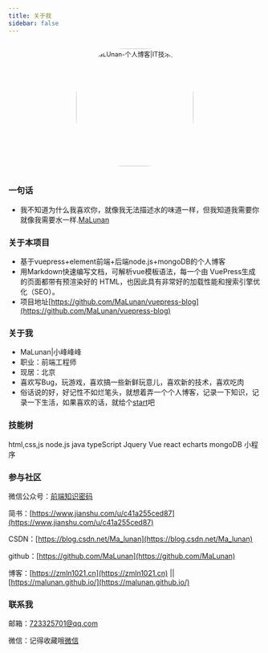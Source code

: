 ```yaml
---
title: 关于我
sidebar: false
---
```


<p align="center"><img style="border-radius:41%;pointer-events:none;transform: scale(0.9);" :src="$withBase('/icon.jpg')" alt="MaLUnan-个人博客|IT技术博客" width=260></p>

### 一句话

- 我不知道为什么我喜欢你，就像我无法描述水的味道一样，但我知道我需要你就像我需要水一样.[MaLunan](https://malunan.github.io/)

### 关于本项目

- 基于vuepress+element前端+后端node.js+mongoDB的个人博客
- 用Markdown快速编写文档，可解析vue模板语法，每一个由 VuePress生成的页面都带有预渲染好的 HTML，也因此具有非常好的加载性能和搜索引擎优化（SEO）。
- 项目地址[https://github.com/MaLunan/vuepress-blog](https://github.com/MaLunan/vuepress-blog)

### 关于我

- MaLunan|小峰峰峰
- 职业：前端工程师
- 现居：北京
- 喜欢写Bug，玩游戏，喜欢搞一些新鲜玩意儿，喜欢新的技术，喜欢吃肉
- 俗话说的好，好记性不如烂笔头，就想着弄一个个人博客，记录一下知识，记录一下生活，如果喜欢的话，就给个[start](https://github.com/MaLunan/vuepress-blog)吧

### 技能树

html,css,js
<el-progress :text-inside="true" :stroke-width="26" :percentage="100"></el-progress>
node.js
<el-progress :text-inside="true" :stroke-width="24" :percentage="80" status="success"></el-progress>
java
<el-progress :text-inside="true" :stroke-width="22" :percentage="20" status="warning"></el-progress>
typeScript
<el-progress :text-inside="true" :stroke-width="20" :percentage="50" status="exception"></el-progress>
Jquery
<el-progress :text-inside="true" :stroke-width="26" :percentage="100"></el-progress>
Vue
<el-progress :text-inside="true" :stroke-width="24" :percentage="80" status="success"></el-progress>
react
<el-progress :text-inside="true" :stroke-width="22" :percentage="20" status="warning"></el-progress>
echarts
<el-progress :text-inside="true" :stroke-width="20" :percentage="50" status="exception"></el-progress>
mongoDB
<el-progress :text-inside="true" :stroke-width="20" :percentage="50" status="exception"></el-progress>
小程序
<el-progress :text-inside="true" :stroke-width="24" :percentage="80" status="success"></el-progress>

### 参与社区

<i class='iconfont icon-weixin' zico='微信公众号'></i>  微信公众号：[前端知识密码](https://mp.weixin.qq.com/s/3aDaJckgca24fwwbH_sXnA)

<i class='iconfont icon-jianshu' style='color:#ea6f5a' zico='简书'></i> 简书：[https://www.jianshu.com/u/c41a255ced87](https://www.jianshu.com/u/c41a255ced87)

<i class='iconfont icon-csdn' zico='CSDN'></i>  CSDN：[https://blog.csdn.net/Ma_lunan](https://blog.csdn.net/Ma_lunan)

<!-- <i class='iconfont icon-bilibili' zico='bilibili'></i>  bilibili： -->

<i class='iconfont icon-github' zico='github'></i>  github：[https://github.com/MaLunan](https://github.com/MaLunan)

<i class='iconfont icon-zhuye' zico='博客'></i>  博客：[https://zmln1021.cn](https://zmln1021.cn) ||  [https://malunan.github.io/](https://malunan.github.io/)

### 联系我

<i class='iconfont icon-youxiang' zico='邮箱'></i>  邮箱：[723325701@qq.com](mailto:723325701@qq.com)

<i class='iconfont icon-weixin' zico='微信'></i>  微信：记得收藏哦[微信](https://mp.weixin.qq.com/s/3aDaJckgca24fwwbH_sXnA)

<style lang="stylus" scoped> 
.icon.iconfont {
  font-size:28px;
}
</style>


<leave/>